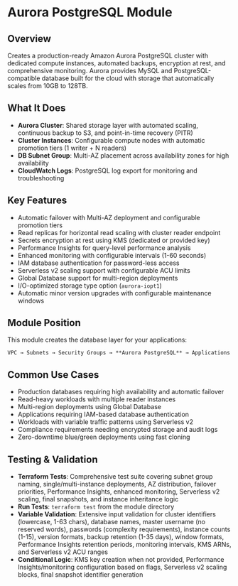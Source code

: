 # Aurora PostgreSQL Module

## Overview

Creates a production-ready Amazon Aurora PostgreSQL cluster with dedicated compute instances, automated backups, encryption at rest, and comprehensive monitoring. Aurora provides MySQL and PostgreSQL-compatible database built for the cloud with storage that automatically scales from 10GB to 128TB.

## What It Does

- **Aurora Cluster**: Shared storage layer with automated scaling, continuous backup to S3, and point-in-time recovery (PITR)
- **Cluster Instances**: Configurable compute nodes with automatic promotion tiers (1 writer + N readers)
- **DB Subnet Group**: Multi-AZ placement across availability zones for high availability
- **CloudWatch Logs**: PostgreSQL log export for monitoring and troubleshooting

## Key Features

- Automatic failover with Multi-AZ deployment and configurable promotion tiers
- Read replicas for horizontal read scaling with cluster reader endpoint
- Secrets encryption at rest using KMS (dedicated or provided key)
- Performance Insights for query-level performance analysis
- Enhanced monitoring with configurable intervals (1-60 seconds)
- IAM database authentication for password-less access
- Serverless v2 scaling support with configurable ACU limits
- Global Database support for multi-region deployments
- I/O-optimized storage type option (`aurora-iopt1`)
- Automatic minor version upgrades with configurable maintenance windows

## Module Position

This module creates the database layer for your applications:
```
VPC → Subnets → Security Groups → **Aurora PostgreSQL** → Applications
```

## Common Use Cases

- Production databases requiring high availability and automatic failover
- Read-heavy workloads with multiple reader instances
- Multi-region deployments using Global Database
- Applications requiring IAM-based database authentication
- Workloads with variable traffic patterns using Serverless v2
- Compliance requirements needing encrypted storage and audit logs
- Zero-downtime blue/green deployments using fast cloning

## Testing & Validation

- **Terraform Tests**: Comprehensive test suite covering subnet group naming, single/multi-instance deployments, AZ distribution, failover priorities, Performance Insights, enhanced monitoring, Serverless v2 scaling, final snapshots, and instance inheritance logic
- **Run Tests**: `terraform test` from the module directory
- **Variable Validation**: Extensive input validation for cluster identifiers (lowercase, 1-63 chars), database names, master username (no reserved words), passwords (complexity requirements), instance counts (1-15), version formats, backup retention (1-35 days), window formats, Performance Insights retention periods, monitoring intervals, KMS ARNs, and Serverless v2 ACU ranges
- **Conditional Logic**: KMS key creation when not provided, Performance Insights/monitoring configuration based on flags, Serverless v2 scaling blocks, final snapshot identifier generation
